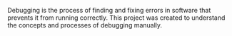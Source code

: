 Debugging is the process of finding and fixing errors in software that prevents it from running correctly. This project was created to understand the concepts and processes of debugging manually.
